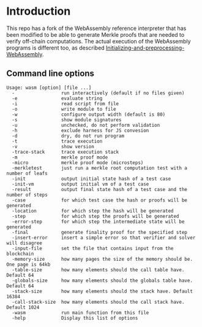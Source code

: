 # Introduction

This repo has a fork of the WebAssembly reference interpreter that has been modified to be able to generate Merkle proofs that are needed to verify off-chain computations. The actual execution of the WebAssembly programs is different too, as described [Initializing-and-preprocessing-WebAssembly](here).

## Command line options

```
Usage: wasm [option] [file ...]
  -                 run interactively (default if no files given)
  -e                evaluate string
  -i                read script from file
  -o                write module to file
  -w                configure output width (default is 80)
  -s                show module signatures
  -u                unchecked, do not perform validation
  -h                exclude harness for JS convesion
  -d                dry, do not run program
  -t                trace execution
  -v                show version
  -trace-stack      trace execution stack
  -m                merkle proof mode
  -micro            merkle proof mode (microsteps)
  -merkletest       just run a merkle root computation test with a number of leafs
  -init             output initial state hash of a test case
  -init-vm          output initial vm of a test case
  -result           output final state hash of a test case and the number of steps
  -case             for which test case the hash or proofs will be generated
  -location         for which step the hash will be generated
  -step             for which step the proofs will be generated
  -error-step       for which step the intermediate state will be generated
  -final            generate finality proof for the specified step
  -insert-error     insert a simple error so that verifier and solver will disagree
  -input-file       set the file that contains input from the blockchain
  -memory-size      how many pages the size of the memory should be. One page is 64kb
  -table-size       how many elements should the call table have. Default 64
  -globals-size     how many elements should the globals table have. Default 64
  -stack-size       how many elements should the stack have. Default 16384
  -call-stack-size  how many elements should the call stack have. Default 1024
  -wasm             run main function from this file
  -help             Display this list of options
```
